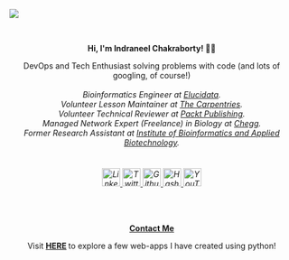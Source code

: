![](https://komarev.com/ghpvc/?username=ineelhere&color=red) <div class="container">
  <br>
  <p align='center'>
    <strong> Hi, I'm Indraneel Chakraborty! 👨‍💻 </strong>
  </p>
  <p align='center'>DevOps and Tech Enthusiast solving problems with code (and lots of googling, of course!) <br>
    <br>
    <i>
      Bioinformatics Engineer at <a href="https://elucidata.io/" target="_blank">Elucidata</a>. <br>
      Volunteer Lesson Maintainer at <a href="https://carpentries.org/" target="_blank">The Carpentries</a>. <br>
      Volunteer Technical Reviewer at <a href="https://www.packtpub.com/" target="_blank">Packt Publishing</a>. <br>
      Managed Network Expert (Freelance) in Biology at <a href="https://www.chegg.com/" target="_blank">Chegg</a>. <br>
      Former Research Assistant at <a href="https://www.ibab.ac.in/" target="_blank">Institute of Bioinformatics and Applied Biotechnology</a>. <br>
    </i>
  </p>
  <h6 class="jumbotron-heading" align='center'>
    <br>
    <!-- <p align="center"><a href="https://www.coursera.org/account/accomplishments/specialization/certificate/XS836E7PPVZD" target="_blank"><img src="https://images.credly.com/images/75a78e9d-9a9b-4b62-906d-8a48017e2afe/Google_Certs_DA.png" alt="GDAPC" width="200" height="200"></a><br><br> Recently completed the Google Data Analytics Professional Certificate on Coursera </p><br><br>  -->
    <a href="https://www.linkedin.com/in/indraneelchakraborty/" target="_blank">
      <img src="https://static-exp1.licdn.com/sc/h/al2o9zrvru7aqj8e1x2rzsrca" alt="Linkedin" width="32" height="32">
    </a>
    <a href="https://sites.google.com/view/indraneelchakraborty" target="_blank">
<!--       <img width="32" height="32" src="https://lh3.googleusercontent.com/mjVS_Izc6fGAvuaT0v--gb2so5mZvAbI5EUMUB41cWB7tpy81trBCR8rIlj8NoKgPzDWGN-Hs97NlW0T9W57YJ5z9A8QQWwXUYa_Zg=h120" alt="Google Sites"> -->
    </a>
    <a href="https://twitter.com/ineelhere" target="_blank">
      <img src="https://abs.twimg.com/favicons/twitter.ico" alt="Twitter" width="32" height="32">
    </a>    
    <a href="https://github.com/ineelhere" target="_blank">
      <img width="32" height="32" src="https://github.com/fluidicon.png" alt="Github">
    </a>
     <a href="https://indraneel.hashnode.dev/" target="_blank">
      <img width="32" height="32" src="https://cdn.hashnode.com/res/hashnode/image/upload/v1611902473383/CDyAuTy75.png" alt="Hashnode">
    </a>
    <a href="https://www.youtube.com/channel/UCbIMzl7rOj0FkamVf_aBM8w" target="_blank">
      <img src="https://www.youtube.com/s/desktop/28b67e7f/img/favicon_48.png" alt="YouTube" width="32" height="32">
    </a>
  </h6>
  <br>
  <p align=center>
    <a href="https://docs.google.com/forms/d/e/1FAIpQLSeZuuBTcglrHmKFfTwZ66HdHVYKge6kJ3cAtSCdF7e_8NMypg/viewform" class="btn btn-outline-success" target="_blank">
      <strong>Contact Me</strong>
    </a>
  </p>
</div>
</section>
</main>
<p align='center'> Visit <strong>
    <a href="https://share.streamlit.io/ineelhere/ineelhere/main/ineelhere.py" target="_blank">HERE</a>
  </strong> to explore a few web-apps I have created using python! </p>
<!-- <p align="center"><img src="https://github-readme-stats.vercel.app/api?username=ineelhere&show_icons=true&theme=algolia" width = 390px alt="indraneel-chakraborty"></p> -->

